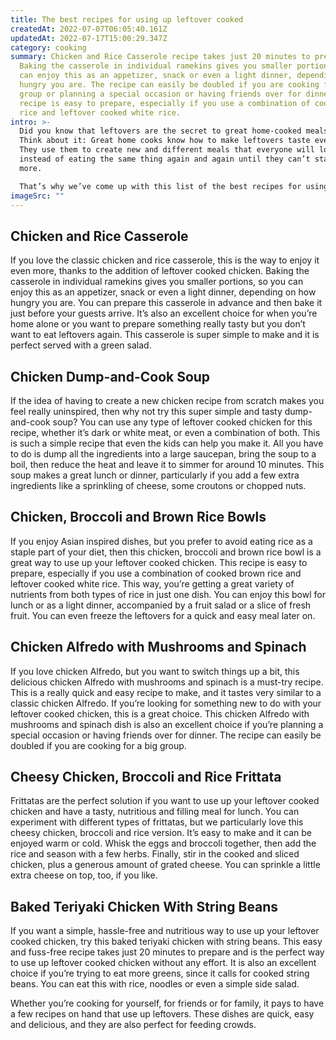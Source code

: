 ```yaml
---
title: The best recipes for using up leftover cooked
createdAt: 2022-07-07T06:05:40.161Z
updatedAt: 2022-07-17T15:00:29.347Z
category: cooking
summary: Chicken and Rice Casserole recipe takes just 20 minutes to prepare.
  Baking the casserole in individual ramekins gives you smaller portions, so you
  can enjoy this as an appetizer, snack or even a light dinner, depending on how
  hungry you are. The recipe can easily be doubled if you are cooking for a big
  group or planning a special occasion or having friends over for dinner. The
  recipe is easy to prepare, especially if you use a combination of cooked brown
  rice and leftover cooked white rice.
intro: >-
  Did you know that leftovers are the secret to great home-cooked meals?
  Think about it: Great home cooks know how to make leftovers taste even better.
  They use them to create new and different meals that everyone will love,
  instead of eating the same thing again and again until they can’t stand it any
  more.

  That’s why we’ve come up with this list of the best recipes for using up leftover cooked chicken. These recipes are quick and easy to make, but they also tick all the right boxes in terms of taste, nutrition and ease of preparation. In other words, not only do they all use up your leftovers in a delicious way, but they also make your life easier so you won’t feel like you have to avoid cooking another chicken dish again just because you’re fed up with leftovers!
imageSrc: ""
---
```


## Chicken and Rice Casserole

If you love the classic chicken and rice casserole, this is the way to enjoy it even more, thanks to the addition of leftover cooked chicken.
Baking the casserole in individual ramekins gives you smaller portions, so you can enjoy this as an appetizer, snack or even a light dinner, depending on how hungry you are.
You can prepare this casserole in advance and then bake it just before your guests arrive. It’s also an excellent choice for when you’re home alone or you want to prepare something really tasty but you don’t want to eat leftovers again.
This casserole is super simple to make and it is perfect served with a green salad.

## Chicken Dump-and-Cook Soup

If the idea of having to create a new chicken recipe from scratch makes you feel really uninspired, then why not try this super simple and tasty dump-and-cook soup?
You can use any type of leftover cooked chicken for this recipe, whether it’s dark or white meat, or even a combination of both.
This is such a simple recipe that even the kids can help you make it. All you have to do is dump all the ingredients into a large saucepan, bring the soup to a boil, then reduce the heat and leave it to simmer for around 10 minutes.
This soup makes a great lunch or dinner, particularly if you add a few extra ingredients like a sprinkling of cheese, some croutons or chopped nuts.

## Chicken, Broccoli and Brown Rice Bowls

If you enjoy Asian inspired dishes, but you prefer to avoid eating rice as a staple part of your diet, then this chicken, broccoli and brown rice bowl is a great way to use up your leftover cooked chicken.
This recipe is easy to prepare, especially if you use a combination of cooked brown rice and leftover cooked white rice. This way, you’re getting a great variety of nutrients from both types of rice in just one dish.
You can enjoy this bowl for lunch or as a light dinner, accompanied by a fruit salad or a slice of fresh fruit. You can even freeze the leftovers for a quick and easy meal later on.

## Chicken Alfredo with Mushrooms and Spinach

If you love chicken Alfredo, but you want to switch things up a bit, this delicious chicken Alfredo with mushrooms and spinach is a must-try recipe.
This is a really quick and easy recipe to make, and it tastes very similar to a classic chicken Alfredo. If you’re looking for something new to do with your leftover cooked chicken, this is a great choice.
This chicken Alfredo with mushrooms and spinach dish is also an excellent choice if you’re planning a special occasion or having friends over for dinner. The recipe can easily be doubled if you are cooking for a big group.

## Cheesy Chicken, Broccoli and Rice Frittata

Frittatas are the perfect solution if you want to use up your leftover cooked chicken and have a tasty, nutritious and filling meal for lunch.
You can experiment with different types of frittatas, but we particularly love this cheesy chicken, broccoli and rice version. It’s easy to make and it can be enjoyed warm or cold.
Whisk the eggs and broccoli together, then add the rice and season with a few herbs. Finally, stir in the cooked and sliced chicken, plus a generous amount of grated cheese. You can sprinkle a little extra cheese on top, too, if you like.

## Baked Teriyaki Chicken With String Beans

If you want a simple, hassle-free and nutritious way to use up your leftover cooked chicken, try this baked teriyaki chicken with string beans.
This easy and fuss-free recipe takes just 20 minutes to prepare and is the perfect way to use up leftover cooked chicken without any effort.
It is also an excellent choice if you’re trying to eat more greens, since it calls for cooked string beans. You can eat this with rice, noodles or even a simple side salad.

Whether you’re cooking for yourself, for friends or for family, it pays to have a few recipes on hand that use up leftovers. These dishes are quick, easy and delicious, and they are also perfect for feeding crowds.
